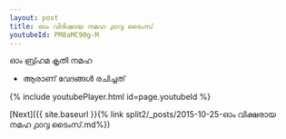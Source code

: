 ```yaml
---
layout: post
title: ഓം വിദിഷായ നമഹ ൧൦൮ ടൈംസ്
youtubeId: PM8aMC90g-M
---
```

 
 
 ഓം ബ്ര്ഹമ കൃതി നമഹ 
 
 -  ആരാണ് വേദങ്ങൾ രചിച്ചത് 
 
  
 
  
 
 
 
 
 
 


{% include youtubePlayer.html id=page.youtubeId %}
 
[Next]({{ site.baseurl }}{% link  split2/_posts/2015-10-25-ഓം വിക്ഷരായ നമഹ  ൧൦൮ ടൈംസ്.md%})
 
